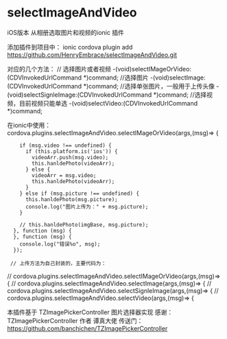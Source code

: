 # selectImageAndVideo
iOS版本 从相册选取图片和视频的ionic 插件

添加插件到项目中：
ionic cordova plugin add https://github.com/HenryEmbrace/selectImageAndVideo.git

对应的几个方法：
// 选择图片或者视频
-(void)selectIMageOrVideo:(CDVInvokedUrlCommand *)command;
//选择图片
-(void)selectImage:(CDVInvokedUrlCommand *)command;
//选择单张图片，一般用于上传头像
-(void)selectSignleImage:(CDVInvokedUrlCommand *)command;
//选择视频，目前视频只能单选
-(void)selectVideo:(CDVInvokedUrlCommand *)command;


在ionic中使用：
cordova.plugins.selectImageAndVideo.selectIMageOrVideo(args,(msg)=> {
     

        if (msg.video !== undefined) {
          if (this.platform.is('ios')) {
            videoArr.push(msg.video);
            this.hanldePhoto(videoArr);
          } else {
            videoArr = msg.video;
            this.hanldePhoto(videoArr);
          }
        } else if (msg.picture !== undefined) {
          this.hanldePhoto(msg.picture);
          console.log("图片上传为：" + msg.picture);
        }

        // this.hanldePhoto(imgBase, msg.picture);
      }, function (msg) {
      }, function (msg) {
        console.log("错误%o", msg);
      });
      
     // 上传方法为自己封装的，主要代码为： 
//     cordova.plugins.selectImageAndVideo.selectIMageOrVideo(args,(msg)=> {
//     cordova.plugins.selectImageAndVideo.selectImage(args,(msg)=> {
//     cordova.plugins.selectImageAndVideo.selectSignleImage(args,(msg)=> {
//     cordova.plugins.selectImageAndVideo.selectVideo(args,(msg)=> {

 
本插件基于 TZImagePickerController 图片选择器实现
感谢：TZImagePickerController 作者 谭真大佬
传送门： https://github.com/banchichen/TZImagePickerController

